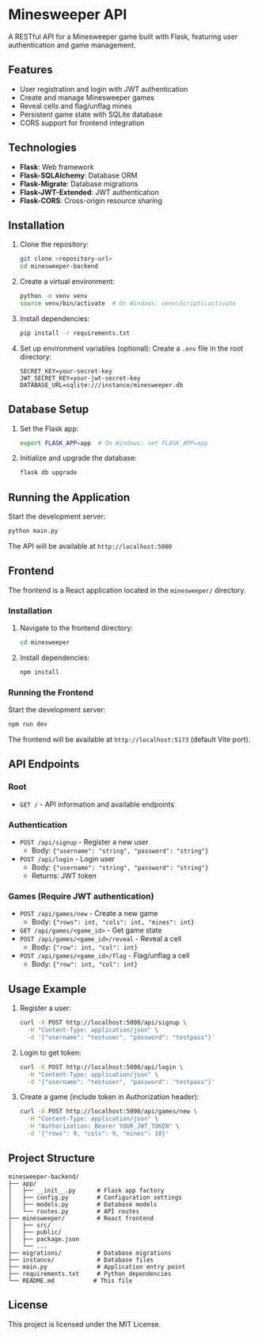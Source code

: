 # Minesweeper API

A RESTful API for a Minesweeper game built with Flask, featuring user authentication and game management.

## Features

- User registration and login with JWT authentication
- Create and manage Minesweeper games
- Reveal cells and flag/unflag mines
- Persistent game state with SQLite database
- CORS support for frontend integration

## Technologies

- **Flask**: Web framework
- **Flask-SQLAlchemy**: Database ORM
- **Flask-Migrate**: Database migrations
- **Flask-JWT-Extended**: JWT authentication
- **Flask-CORS**: Cross-origin resource sharing

## Installation

1. Clone the repository:
   ```bash
   git clone <repository-url>
   cd minesweeper-backend
   ```

2. Create a virtual environment:
   ```bash
   python -m venv venv
   source venv/bin/activate  # On Windows: venv\Scripts\activate
   ```

3. Install dependencies:
   ```bash
   pip install -r requirements.txt
   ```

4. Set up environment variables (optional):
   Create a `.env` file in the root directory:
   ```
   SECRET_KEY=your-secret-key
   JWT_SECRET_KEY=your-jwt-secret-key
   DATABASE_URL=sqlite:///instance/minesweeper.db
   ```

## Database Setup

1. Set the Flask app:
   ```bash
   export FLASK_APP=app  # On Windows: set FLASK_APP=app
   ```

2. Initialize and upgrade the database:
   ```bash
   flask db upgrade
   ```

## Running the Application

Start the development server:
```bash
python main.py
```

The API will be available at `http://localhost:5000`

## Frontend

The frontend is a React application located in the `minesweeper/` directory.

### Installation

1. Navigate to the frontend directory:
   ```bash
   cd minesweeper
   ```

2. Install dependencies:
   ```bash
   npm install
   ```

### Running the Frontend

Start the development server:
```bash
npm run dev
```

The frontend will be available at `http://localhost:5173` (default Vite port).

## API Endpoints

### Root
- `GET /` - API information and available endpoints

### Authentication
- `POST /api/signup` - Register a new user
  - Body: `{"username": "string", "password": "string"}`
- `POST /api/login` - Login user
  - Body: `{"username": "string", "password": "string"}`
  - Returns: JWT token

### Games (Require JWT authentication)
- `POST /api/games/new` - Create a new game
  - Body: `{"rows": int, "cols": int, "mines": int}`
- `GET /api/games/<game_id>` - Get game state
- `POST /api/games/<game_id>/reveal` - Reveal a cell
  - Body: `{"row": int, "col": int}`
- `POST /api/games/<game_id>/flag` - Flag/unflag a cell
  - Body: `{"row": int, "col": int}`

## Usage Example

1. Register a user:
   ```bash
   curl -X POST http://localhost:5000/api/signup \
     -H "Content-Type: application/json" \
     -d '{"username": "testuser", "password": "testpass"}'
   ```

2. Login to get token:
   ```bash
   curl -X POST http://localhost:5000/api/login \
     -H "Content-Type: application/json" \
     -d '{"username": "testuser", "password": "testpass"}'
   ```

3. Create a game (include token in Authorization header):
   ```bash
   curl -X POST http://localhost:5000/api/games/new \
     -H "Content-Type: application/json" \
     -H "Authorization: Bearer YOUR_JWT_TOKEN" \
     -d '{"rows": 9, "cols": 9, "mines": 10}'
   ```

## Project Structure

```
minesweeper-backend/
├── app/
│   ├── __init__.py      # Flask app factory
│   ├── config.py        # Configuration settings
│   ├── models.py        # Database models
│   └── routes.py        # API routes
├── minesweeper/         # React frontend
│   ├── src/
│   ├── public/
│   ├── package.json
│   └── ...
├── migrations/          # Database migrations
├── instance/            # Database files
├── main.py              # Application entry point
├── requirements.txt     # Python dependencies
└── README.md           # This file
```

## License

This project is licensed under the MIT License.
